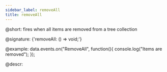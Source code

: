```yaml
---
sidebar_label: removeAll
title: removeAll
---          
```


@short: fires when all items are removed from a tree collection

@signature: {'removeAll: () => void;'}

@example:
data.events.on("RemoveAll", function(){
	console.log("Items are removed");
});

@descr:

